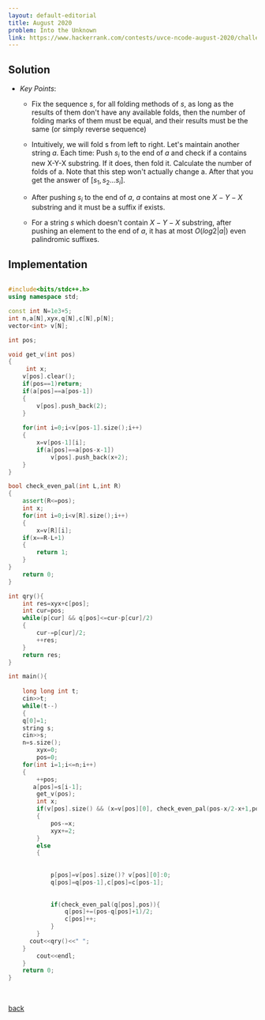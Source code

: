 ```yaml
---
layout: default-editorial
title: August 2020
problem: Into the Unknown
link: https://www.hackerrank.com/contests/uvce-ncode-august-2020/challenges/to-the-unknown
---
```


## Solution 

* $Key$ $Points$:
    * Fix the sequence $s$, for all folding methods of $s$, as long as the results of them don't have any available folds, then the number of folding marks of them must be equal, and their results must be the same (or simply reverse sequence)
    
    * Intuitively, we will fold s from left to right. Let's maintain another string $a$. Each time:
    Push $s_i$ to the end of $a$ and check if a contains new X-Y-X substring. If it does, then fold it.
    Calculate the number of folds of a. Note that this step won't actually change a. After that you get the answer of $[s_1,s_2...s_i]$.
    
    *  After pushing $s_i$ to the end of $a$, $a$ contains at most one $X-Y-X$ substring and it must be a suffix if exists.
    
    * For a string $s$ which doesn't contain $X-Y-X$ substring, after pushing an element to the end of $a$, it has at most $O(log2|a|)$ even palindromic suffixes.

## Implementation

```cpp

#include<bits/stdc++.h>
using namespace std;

const int N=1e3+5;
int n,a[N],xyx,q[N],c[N],p[N];
vector<int> v[N];

int pos;

void get_v(int pos)
{
     int x;
    v[pos].clear();
    if(pos==1)return;
    if(a[pos]==a[pos-1])
    {
        v[pos].push_back(2);
    }
       
    for(int i=0;i<v[pos-1].size();i++)
    {
        x=v[pos-1][i];
        if(a[pos]==a[pos-x-1])
            v[pos].push_back(x+2);
    }
}

bool check_even_pal(int L,int R)
{
    assert(R<=pos);
    int x;
    for(int i=0;i<v[R].size();i++)
    {
        x=v[R][i];
    if(x==R-L+1)
    {
        return 1;
    }
}
    return 0;
}

int qry(){
    int res=xyx+c[pos];
    int cur=pos;
    while(p[cur] && q[pos]<=cur-p[cur]/2)
    {
        cur-=p[cur]/2;
        ++res;
    }
    return res;
}

int main(){
 
    long long int t;
    cin>>t;
    while(t--)
    {
    q[0]=1;
    string s;
    cin>>s;
    n=s.size();
        xyx=0;
        pos=0;
    for(int i=1;i<=n;i++)
    {
        ++pos;
       a[pos]=s[i-1];
        get_v(pos);
        int x;
        if(v[pos].size() && (x=v[pos][0], check_even_pal(pos-x/2-x+1,pos-x/2)))
        {
            pos-=x;
            xyx+=2;
        }
        else 
        {
            
            
            p[pos]=v[pos].size()? v[pos][0]:0;
            q[pos]=q[pos-1],c[pos]=c[pos-1];
            
            
            if(check_even_pal(q[pos],pos)){
                q[pos]+=(pos-q[pos]+1)/2;
                c[pos]++;
            }
        }
      cout<<qry()<<" ";
    }
        cout<<endl;
    }
    return 0;
}

```

<br>


[back](./index.html)

